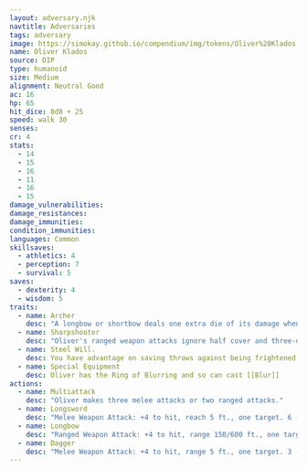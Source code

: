 ```yaml
---
layout: adversary.njk
navtitle: Adversaries
tags: adversary
image: https://simokay.github.io/compendium/img/tokens/Oliver%20Klados.webp
name: Oliver Klados
source: DIP
type: humanoid
size: Medium
alignment: Neutral Good
ac: 16
hp: 65
hit_dice: 8d8 + 25
speed: walk 30
senses: 
cr: 4
stats:
  - 14
  - 15
  - 16
  - 11
  - 16
  - 15
damage_vulnerabilities: 
damage_resistances: 
damage_immunities: 
condition_immunities: 
languages: Common
skillsaves:
  - athletics: 4
  - perception: 7
  - survival: 5
saves:
  - dexterity: 4
  - wisdom: 5
traits:
  - name: Archer
    desc: "A longbow or shortbow deals one extra die of its damage when Oliver hits with it (included in his longbow attack)."
  - name: Sharpshooter
    desc: "Oliver's ranged weapon attacks ignore half cover and three-quarters cover."
  - name: Steel Will.
    desc: You have advantage on saving throws against being frightened.
  - name: Special Equipment
    desc: Oliver has the Ring of Blurring and so can cast [[Blur]]
actions:
  - name: Multiattack
    desc: "Oliver makes three melee attacks or two ranged attacks."
  - name: Longsword
    desc: "Melee Weapon Attack: +4 to hit, reach 5 ft., one target. 6 (1d8 + 2) slashing damage, or 7 (1d10 + 2) slashing damage if used with two hands."
  - name: Longbow
    desc: "Ranged Weapon Attack: +4 to hit, range 150/600 ft., one target. 11 (2d8 + 2) piercing damage."
  - name: Dagger
    desc: "Melee Weapon Attack: +4 to hit, range 5 ft., one target. 3 (1d6 + 2) piercing damage."
---
```

